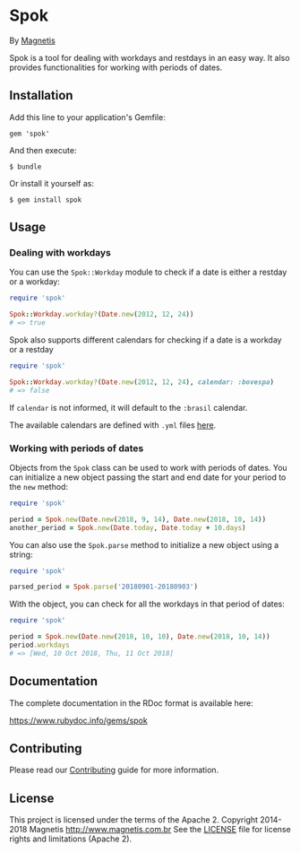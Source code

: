 # Spok
By [Magnetis](https://magnetis.com.br)

Spok is a tool for dealing with workdays and restdays in an easy way.
It also provides functionalities for working with periods of dates.

## Installation

Add this line to your application's Gemfile:

    gem 'spok'

And then execute:

    $ bundle

Or install it yourself as:

    $ gem install spok

## Usage

### Dealing with workdays

You can use the `Spok::Workday` module to check if a date is either a restday or a workday:

```ruby
require 'spok'

Spok::Workday.workday?(Date.new(2012, 12, 24))
# => true
```

Spok also supports different calendars for checking if a date is a workday or a
restday

```ruby
require 'spok'

Spok::Workday.workday?(Date.new(2012, 12, 24), calendar: :bovespa)
# => false
```

If `calendar` is not informed, it will default to the `:brasil` calendar.

The available calendars are defined with `.yml` files [here](lib/spok/config/).

### Working with periods of dates

Objects from the `Spok` class can be used to work with periods of dates. You can
initialize a new object passing the start and end date for your period to the
`new` method:

```ruby
require 'spok'

period = Spok.new(Date.new(2018, 9, 14), Date.new(2018, 10, 14))
another_period = Spok.new(Date.today, Date.today + 10.days)
```

You can also use the `Spok.parse` method to initialize a new object using a string:

```ruby
require 'spok'

parsed_period = Spok.parse('20180901-20180903')
```

With the object, you can check for all the workdays in that period of dates:

```ruby
require 'spok'

period = Spok.new(Date.new(2018, 10, 10), Date.new(2018, 10, 14))
period.workdays
# => [Wed, 10 Oct 2018, Thu, 11 Oct 2018]
```

## Documentation

The complete documentation in the RDoc format is available here:

https://www.rubydoc.info/gems/spok

## Contributing

Please read our [Contributing](CONTRIBUTING.md) guide for more information.

## License

This project is licensed under the terms of the Apache 2. Copyright 2014-2018 Magnetis http://www.magnetis.com.br
See the [LICENSE](LICENSE.txt) file for license rights and limitations (Apache 2).
